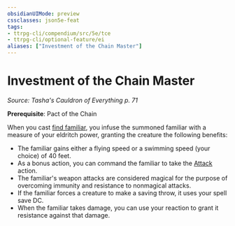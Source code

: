 ```yaml
---
obsidianUIMode: preview
cssclasses: json5e-feat
tags:
- ttrpg-cli/compendium/src/5e/tce
- ttrpg-cli/optional-feature/ei
aliases: ["Investment of the Chain Master"]
---
```

# Investment of the Chain Master
*Source: Tasha's Cauldron of Everything p. 71*  

**Prerequisite**: Pact of the Chain

When you cast [find familiar](3-Mechanics/CLI/spells/find-familiar.md), you infuse the summoned familiar with a measure of your eldritch power, granting the creature the following benefits:

- The familiar gains either a flying speed or a swimming speed (your choice) of 40 feet.  
- As a bonus action, you can command the familiar to take the [Attack](3-Mechanics/CLI/rules/actions.md#Attack) action.  
- The familiar's weapon attacks are considered magical for the purpose of overcoming immunity and resistance to nonmagical attacks.  
- If the familiar forces a creature to make a saving throw, it uses your spell save DC.  
- When the familiar takes damage, you can use your reaction to grant it resistance against that damage.